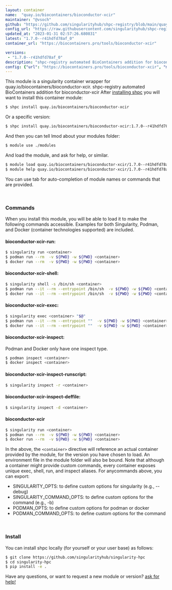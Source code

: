 ```yaml
---
layout: container
name:  "quay.io/biocontainers/bioconductor-xcir"
maintainer: "@vsoch"
github: "https://github.com/singularityhub/shpc-registry/blob/main/quay.io/biocontainers/bioconductor-xcir/container.yaml"
config_url: "https://raw.githubusercontent.com/singularityhub/shpc-registry/main/quay.io/biocontainers/bioconductor-xcir/container.yaml"
updated_at: "2023-01-31 02:57:26.680831"
latest: "1.7.0--r41hdfd78af_0"
container_url: "https://biocontainers.pro/tools/bioconductor-xcir"

versions:
 - "1.7.0--r41hdfd78af_0"
description: "shpc-registry automated BioContainers addition for bioconductor-xcir"
config: {"url": "https://biocontainers.pro/tools/bioconductor-xcir", "maintainer": "@vsoch", "description": "shpc-registry automated BioContainers addition for bioconductor-xcir", "latest": {"1.7.0--r41hdfd78af_0": "sha256:d54c856402b161f3cd15a5d24b8512f2d9950a48e25c00f7d795d14423cf52a8"}, "tags": {"1.7.0--r41hdfd78af_0": "sha256:d54c856402b161f3cd15a5d24b8512f2d9950a48e25c00f7d795d14423cf52a8"}, "docker": "quay.io/biocontainers/bioconductor-xcir"}
---
```


This module is a singularity container wrapper for quay.io/biocontainers/bioconductor-xcir.
shpc-registry automated BioContainers addition for bioconductor-xcir
After [installing shpc](#install) you will want to install this container module:


```bash
$ shpc install quay.io/biocontainers/bioconductor-xcir
```

Or a specific version:

```bash
$ shpc install quay.io/biocontainers/bioconductor-xcir:1.7.0--r41hdfd78af_0
```

And then you can tell lmod about your modules folder:

```bash
$ module use ./modules
```

And load the module, and ask for help, or similar.

```bash
$ module load quay.io/biocontainers/bioconductor-xcir/1.7.0--r41hdfd78af_0
$ module help quay.io/biocontainers/bioconductor-xcir/1.7.0--r41hdfd78af_0
```

You can use tab for auto-completion of module names or commands that are provided.

<br>

### Commands

When you install this module, you will be able to load it to make the following commands accessible.
Examples for both Singularity, Podman, and Docker (container technologies supported) are included.

#### bioconductor-xcir-run:

```bash
$ singularity run <container>
$ podman run --rm  -v ${PWD} -w ${PWD} <container>
$ docker run --rm  -v ${PWD} -w ${PWD} <container>
```

#### bioconductor-xcir-shell:

```bash
$ singularity shell -s /bin/sh <container>
$ podman run --it --rm --entrypoint /bin/sh  -v ${PWD} -w ${PWD} <container>
$ docker run --it --rm --entrypoint /bin/sh  -v ${PWD} -w ${PWD} <container>
```

#### bioconductor-xcir-exec:

```bash
$ singularity exec <container> "$@"
$ podman run --it --rm --entrypoint ""  -v ${PWD} -w ${PWD} <container> "$@"
$ docker run --it --rm --entrypoint ""  -v ${PWD} -w ${PWD} <container> "$@"
```

#### bioconductor-xcir-inspect:

Podman and Docker only have one inspect type.

```bash
$ podman inspect <container>
$ docker inspect <container>
```

#### bioconductor-xcir-inspect-runscript:

```bash
$ singularity inspect -r <container>
```

#### bioconductor-xcir-inspect-deffile:

```bash
$ singularity inspect -d <container>
```



#### bioconductor-xcir

```bash
$ singularity run <container>
$ podman run --rm  -v ${PWD} -w ${PWD} <container>
$ docker run --rm  -v ${PWD} -w ${PWD} <container>
```


In the above, the `<container>` directive will reference an actual container provided
by the module, for the version you have chosen to load. An environment file in the
module folder will also be bound. Note that although a container
might provide custom commands, every container exposes unique exec, shell, run, and
inspect aliases. For anycommands above, you can export:

 - SINGULARITY_OPTS: to define custom options for singularity (e.g., --debug)
 - SINGULARITY_COMMAND_OPTS: to define custom options for the command (e.g., -b)
 - PODMAN_OPTS: to define custom options for podman or docker
 - PODMAN_COMMAND_OPTS: to define custom options for the command

<br>

### Install

You can install shpc locally (for yourself or your user base) as follows:

```bash
$ git clone https://github.com/singularityhub/singularity-hpc
$ cd singularity-hpc
$ pip install -e .
```

Have any questions, or want to request a new module or version? [ask for help!](https://github.com/singularityhub/singularity-hpc/issues)